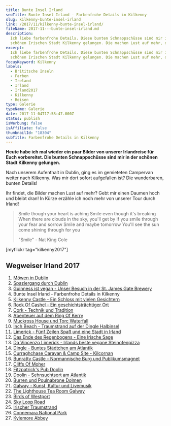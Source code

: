 ```yaml
---
title: Bunte Insel Irland
seoTitle: Bunte Insel Irland - Farbenfrohe Details in Kilkenny
slug: kilkenny-bunte-insel-irland
link: /2017/11/kilkenny-bunte-insel-irland/
fileName: 2017-11---bunte-insel-irland.md
description:
  Ich liebe farbenfrohe Details. Diese bunten Schnappschüsse sind mir in der
  schönen Irischen Stadt Kilkenny gelungen. Die machen Lust auf mehr, oder?
excerpt:
  Ich liebe farbenfrohe Details. Diese bunten Schnappschüsse sind mir in der
  schönen Irischen Stadt Kilkenny gelungen. Die machen Lust auf mehr, oder?
focusKeyword: Kilkenny
labels:
  - Brititsche Inseln
  - Farben
  - Ireland
  - Irland
  - Irland2017
  - Kilkenny
  - Reisen
type: Galerie
typeName: Galerie
date: 2017-11-04T17:58:47.000Z
status: publish
isWerbung: false
isAffiliate: false
thumbnailId: "18304"
subTitle: Farbenfrohe Details in Kilkenny
---
```


<strong>Heute habe ich mal wieder ein paar Bilder von unserer Irlandreise für
Euch vorbereitet. Die bunten Schnappschüsse sind mir in der schönen Stadt
Kilkenny gelungen.</strong>

Nach unserem Aufenthalt in Dublin, ging es im gemieteten Campervan weiter nach
Kilkenny. Was mir dort sofort aufgefallen ist? Die wunderbaren, bunten Details!

Ihr findet, die Bilder machen Lust auf mehr? Gebt mir einen Daumen hoch und
bleibt dran! In Kürze erzähle ich noch mehr von unserer Tour durch Irland!

<blockquote>Smile though your heart is aching
Smile even though it's breaking
When there are clouds in the sky, you'll get by
If you smile through your fear and sorrow
Smile and maybe tomorrow
You'll see the sun come shining through for you

"Smile" - Nat King Cole</blockquote>

[myflickr tag="kilkenny2017"]

## Wegweiser Irland 2017

<ol>
    <li><a href="http://cardamonchai.com/2017/10/moewen-in-dublin/">Möwen in Dublin</a></li>
    <li><a href="http://cardamonchai.com/2017/10/kleiner-spaziergang-durch-dublin/">Spaziergang durch Dublin</a></li>
    <li><a href="http://cardamonchai.com/2017/10/guinness-ist-vegan-brauerei-besuch/">Guinness ist vegan - Unser Besuch in der St. James Gate Brewery</a></li>
    <li>Bunte Insel Irland - Farbenfrohe Details in Kilkenny</li>
    <li><a href="http://cardamonchai.com/2017/11/kilkenny-castle/">Kilkenny Castle - Ein Schloss mit vielen Gesichtern</a></li>
    <li><a href="http://cardamonchai.com/2017/11/rock-of-cashel/">Rock Of Cashel - Ein geschichtsträchtiger Ort</a></li>
    <li><a href="http://cardamonchai.com/2017/12/cork/">Cork - Technik und Tradition</a></li>
    <li><a href="http://cardamonchai.com/2018/01/auf-dem-skellig-ring-in-richtung-dingle-halbinsel/">Abenteuer auf dem Ring Of Kerry</a></li>
    <li><a href="http://cardamonchai.com/2018/02/muckross-house-und-torc-waterfall-irland/">Muckross House und Torc Waterfall</a></li>
    <li><a href="http://cardamonchai.com/2018/02/lieblingsstrand-inch-beach/">Inch Beach - Traumstrand auf der Dingle Halbinsel</a></li>
    <li><a href="http://cardamonchai.com/2018/02/limerick/">Limerick - Fünf Zeilen Spaß und eine Stadt in Irland</a></li>
    <li><a href="http://cardamonchai.com/2018/02/das-ende-des-regenbogens/">Das Ende des Regenbogens - Eine Irische Sage</a></li>
    <li><a href="http://cardamonchai.com/2018/03/da-vincenzo-limerick/">Da Vincenzo Limerick - Irlands beste vegane Steinofenpizza</a></li>
    <li><a href="http://cardamonchai.com/2018/03/dingle/">Dingle - Buntes Städtchen am Atlantik</a></li>
    <li><a href="http://cardamonchai.com/2018/03/curraghchase-caravan-camp-site/">Curraghchase Caravan &amp; Camp Site - Kilcornan</a></li>
    <li><a href="http://cardamonchai.com/2018/03/bunratty-castle/">Bunratty Castle - Normannische Burg und Publikumsmagnet</a></li>
    <li><a href="http://cardamonchai.com/2018/04/cliffs-of-moher/">Cliffs Of Moher</a></li>
    <li><a href="http://cardamonchai.com/2018/04/fitzpatricks-pub-doolin/">Fitzpatrick's Pub Doolin</a></li>
    <li><a href="http://cardamonchai.com/2018/04/doolin/">Doolin - Sehnsuchtsort am Atlantik</a></li>
    <li><a href="http://cardamonchai.com/2018/04/poulnabrone-dolmen-burren/">Burren und Poulnabrone Dolmen</a></li>
    <li><a href="http://cardamonchai.com/2018/04/galway/">Galway - Kunst, Kultur und Livemusik</a></li>
    <li><a href="http://cardamonchai.com/2018/05/the-lighthouse-tea-room-galway/">The Lighthouse Tea Room Galway</a></li>
    <li><a href="http://cardamonchai.com/2018/05/birds-of-westport/">Birds of Westport</a></li>
    <li><a href="http://cardamonchai.com/2018/05/sky-loop-road-clifden/">Sky Loop Road</a></li>
    <li><a href="http://cardamonchai.com/2018/05/irischer-traumstrand/">Irischer Traumstrand</a></li>
    <li><a href="http://cardamonchai.com/2018/05/connemara-national-park/">Connemara National Park</a></li>
    <li><a href="http://cardamonchai.com/2018/05/kylemore-abbey/">Kylemore Abbey</a></li>
</ol>
